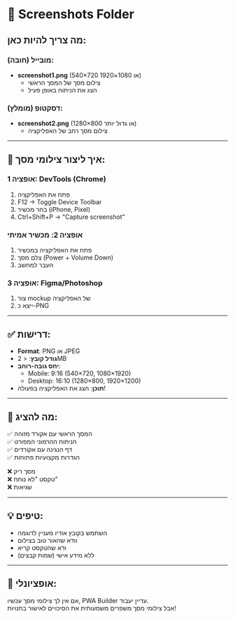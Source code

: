 # 📸 Screenshots Folder

## מה צריך להיות כאן:

### מובייל (חובה):
- **screenshot1.png** (540×720 או 1080×1920)
  - צילום מסך של המסך הראשי
  - הצג את הניתוח באופן פעיל
  
### דסקטופ (מומלץ):
- **screenshot2.png** (1280×800 או גדול יותר)
  - צילום מסך רחב של האפליקציה

---

## 📱 איך ליצור צילומי מסך:

### אופציה 1: DevTools (Chrome)
1. פתח את האפליקציה
2. F12 → Toggle Device Toolbar
3. בחר מכשיר (iPhone, Pixel)
4. Ctrl+Shift+P → "Capture screenshot"

### אופציה 2: מכשיר אמיתי
1. פתח את האפליקציה במכשיר
2. צלם מסך (Power + Volume Down)
3. העבר למחשב

### אופציה 3: Figma/Photoshop
1. צור mockup של האפליקציה
2. ייצא כ-PNG

---

## ✅ דרישות:

- **Format**: PNG או JPEG
- **גודל קובץ**: < 2MB
- **יחס גובה-רוחב**: 
  - Mobile: 9:16 (540×720, 1080×1920)
  - Desktop: 16:10 (1280×800, 1920×1200)
- **תוכן**: הצג את האפליקציה בפעולה!

---

## 🎯 מה להציג:

✅ המסך הראשי עם אקורד מזוהה  
✅ הניתוח ההרמוני המפורט  
✅ דף הנגינה עם אקורדים  
✅ הגדרות מקצועיות פתוחות  

❌ מסך ריק  
❌ טקסט "לא נותח"  
❌ שגיאות  

---

## 💡 טיפים:

- השתמש בקובץ אודיו מעניין לדוגמה
- וודא שהאור טוב בצילום
- ודא שהטקסט קריא
- ללא מידע אישי (שמות קבצים)

---

## 🌟 אופציונלי:

אם אין לך צילומי מסך עכשיו, PWA Builder עדיין יעבוד.  
אבל צילומי מסך משפרים משמעותית את הסיכויים לאישור בחנויות!
